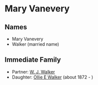 ﻿---
layout: person
subject_key: i23067936
permalink: /people/i23067936
---

# Mary Vanevery

## Names

* Mary Vanevery
* Walker (married name)

## Immediate Family

* Partner: [W. J.  Walker](./@9365293@-w.-j.-walker-b-d.md)
* Daughter: [Ollie E Walker](./@42365832@-ollie-e-walker-b1872-d.md) (about 1872 - )

